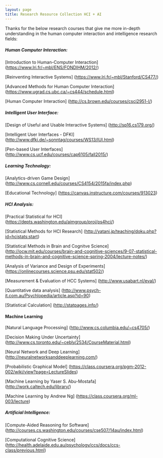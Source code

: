 ```yaml
---
layout: page
title: Research Resource Collection HCI + AI
---
```


Thanks for the below research courses that give me more in-depth understanding in the human computer interaction and intelligence research fields:

##### Human Computer Interaction:

[Introduction to Human-Computer Interaction]
(https://www.lri.fr/~mbl/ENS/FONDIHM/2012/)

[Reinventing Interactive Systems]
(https://www.lri.fr/~mbl/Stanford/CS477/)

[Advanced Methods for Human Computer Interaction]
(https://www.ugrad.cs.ubc.ca/~cs444/schedule.html)

[Human Computer Interaction]
(http://cs.brown.edu/courses/csci2951-l/)

##### Intelligent User Interface:

[Design of Useful and Usable Interactive Systems]
(http://sp16.cs179.org/)

[Intelligent User Interfaces - DFKI]
(http://www.dfki.de/~sonntag/courses/WS13/IUI.html)

[Pen-based User Interfaces]
(http://www.cs.ucf.edu/courses/cap6105/fall2015/)

##### Learning Technology:

[Analytics-driven Game Design]
(http://www.cs.cornell.edu/courses/CS4154/2015fa/index.php)

[Educational Technology]
(https://canvas.instructure.com/courses/913023)

##### HCI Analysis:

[Practical Statistical for HCI]
(https://depts.washington.edu/aimgroup/proj/ps4hci/)

[Statistical Methods for HCI Research]
(http://yatani.jp/teaching/doku.php?id=hcistats:start)

[Statistical Methods in Brain and Cognitve Science]
(http://ocw.mit.edu/courses/brain-and-cognitive-sciences/9-07-statistical-methods-in-brain-and-cognitive-science-spring-2004/lecture-notes/)

[Analysis of Variance and Design of Experiments]
(https://onlinecourses.science.psu.edu/stat502/)

[Measurement & Evaluation of HCC Systems]
(http://www.usabart.nl/eval/)

[Quantitative data analysis]
(http://www.psych-it.com.au/Psychlopedia/article.asp?id=90)

[Statistical Calculation]
(http://statpages.info/)

#### Machine Learning

[Natural Language Processing]
(http://www.cs.columbia.edu/~cs4705/)

[Decision Making Under Uncertainty]
(http://www.cs.toronto.edu/~cebly/2534/CourseMaterial.html)

[Neural Network and Deep Learning]
(http://neuralnetworksanddeeplearning.com/)

[Probabilistic Graphical Model]
(https://class.coursera.org/pgm-2012-002/wiki/view?page=LectureSlides)

[Machine Learning by Yaser S. Abu-Mostafa]
(http://work.caltech.edu/library/)

[Machine Learning by Andrew Ng]
(https://class.coursera.org/ml-003/lecture)

##### Artificial Intelligence:

[Compute-Aided Reasoning for Software]
(http://courses.cs.washington.edu/courses/cse507/14au/index.html)

[Computational Cognitive Science]
(http://health.adelaide.edu.au/psychology/ccs/docs/ccs-class/previous.html)
